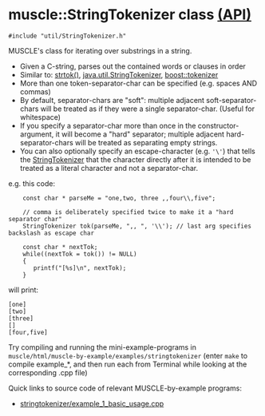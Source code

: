 # muscle::StringTokenizer class [(API)](https://public.msli.com/lcs/muscle/html/classmuscle_1_1StringTokenizer.html)

```#include "util/StringTokenizer.h"```

MUSCLE's class for iterating over substrings in a string.

* Given a C-string, parses out the contained words or clauses in order
* Similar to: [strtok()](http://man7.org/linux/man-pages/man3/strtok.3.html), [java.util.StringTokenizer](https://docs.oracle.com/javase/8/docs/api/index.html?java/util/StringTokenizer.html), [boost::tokenizer](https://www.boost.org/doc/libs/1_66_0/libs/tokenizer/tokenizer.htm)
* More than one token-separator-char can be specified (e.g. spaces AND commas)
* By default, separator-chars are "soft":  multiple adjacent soft-separator-chars will be treated as if they were a single separator-char.  (Useful for whitespace)
* If you specify a separator-char more than once in the constructor-argument, it will become a "hard" separator; multiple adjacent hard-separator-chars will be treated as separating empty strings.
* You can also optionally specify an escape-character (e.g. `'\'`) that tells the [StringTokenizer](https://public.msli.com/lcs/muscle/html/classmuscle_1_1StringTokenizer.html) that the character directly after it is intended to be treated as a literal character and not a separator-char.

e.g. this code:

```
    const char * parseMe = "one,two, three ,,four\\,five";

    // comma is deliberately specified twice to make it a "hard separator char"
    StringTokenizer tok(parseMe, ",, ", '\\'); // last arg specifies backslash as escape char

    const char * nextTok;
    while((nextTok = tok()) != NULL)
    {
       printf("[%s]\n", nextTok);
    }
```

will print:

```
[one]
[two]
[three]
[]
[four,five]
```

Try compiling and running the mini-example-programs in `muscle/html/muscle-by-example/examples/stringtokenizer` (enter `make` to compile example_*, and then run each from Terminal while looking at the corresponding .cpp file)

Quick links to source code of relevant MUSCLE-by-example programs:

* [stringtokenizer/example_1_basic_usage.cpp](https://public.msli.com/lcs/muscle/muscle/html/muscle-by-example/examples/stringtokenizer/example_1_basic_usage.cpp)
